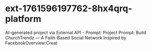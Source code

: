 # ext-1761596197762-8hx4qrq-platform
AI-generated project via External API - Prompt: Project Prompt: Build ChurchTrendz — A Faith-Based Social Network Inspired by FacebookOverview:Creat
